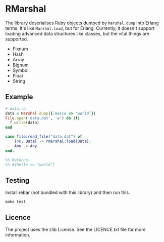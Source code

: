 RMarshal
========

The library deserialises Ruby objects dumped by `Marshal.dump` into Erlang
terms. It's like `Marshal.load`, but for Erlang. Currently, it doesn't support
loading advanced data structures like classes, but the vital things are
supported.

* Fixnum
* Hash
* Array
* Bignum
* Symbol
* Float
* String

Example
---

```ruby
# data.rb
data = Marshal.dump({:hello => 'world'})
File.open('data.dat', 'w') do |f|
  f.write(data)
end
```

```erlang
case file:read_file("data.dat") of
    {ok, Data} -> rmarshal:load(Data);
    Any -> Any
end.

%% Returns:
%% #{hello => "world"}
```

Testing
---

Install rebar (not bundled with this library) and then run this.

```shell
make test
```

Licence
---

The project uses the zlib License. See the LICENCE.txt file for more
information.
